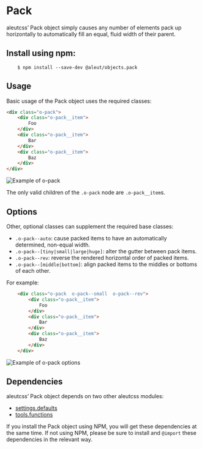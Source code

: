 # Pack

aleutcss’ Pack object simply causes any number of elements pack up horizontally to automatically fill an equal, fluid width of their parent.


## Install using npm:

```ssh
    $ npm install --save-dev @aleut/objects.pack
```

## Usage

Basic usage of the Pack object uses the required classes:

```html
<div class="o-pack">
    <div class="o-pack__item">
        Foo
    </div>
    <div class="o-pack__item">
        Bar
    </div>
    <div class="o-pack__item">
        Baz
    </div>
</div>
```

![Example of o-pack](https://github.com/aleutcss/Aleut/tree/gh-pages/public/img/o-pack.png)

The only valid children of the `.o-pack` node are `.o-pack__item`s.

## Options

Other, optional classes can supplement the required base classes:

* `.o-pack--auto`: cause packed items to have an automatically determined,
  non-equal width.
* `.o-pack--[tiny|small|large|huge]`: alter the gutter between pack items.
* `.o-pack--rev`: reverse the rendered horizontal order of packed items.
* `.o-pack--[middle|bottom]`: align packed items to the middles or bottoms of each
  other.

For example:

```html
    <div class="o-pack  o-pack--small  o-pack--rev">
        <div class="o-pack__item">
            Foo
        </div>
        <div class="o-pack__item">
            Bar
        </div>
        <div class="o-pack__item">
            Baz
        </div>
    </div>
```

![Example of o-pack options](https://github.com/aleutcss/Aleut/tree/gh-pages/public/img/o-pack-options.png)

## Dependencies

aleutcss’ Pack object depends on two other aleutcss modules:

* [settings.defaults](https://github.com/aleutcss/settings.defaults)
* [tools.functions](https://github.com/aleutcss/tools.functions)

If you install the Pack object using NPM, you will get these dependencies at
the same time. If not using NPM, please be sure to install and `@import` these
dependencies in the relevant way.
